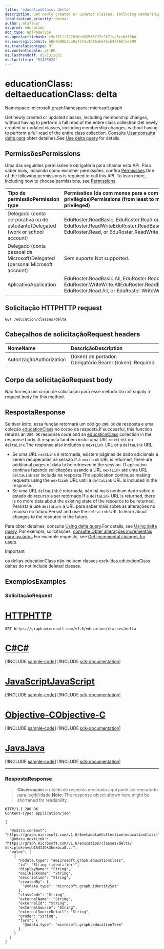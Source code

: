 ```yaml
---
title: 'educationClass: delta'
description: Get newly created or updated classes, including membership changes, without having to perform a full read of the entire class collection.
localization_priority: Normal
author: mlafleur
ms.prod: education
doc_type: apiPageType
ms.openlocfilehash: e9d1611ff27616eb825f0f27c9f7fcd5ceb8f0bd
ms.sourcegitcommit: b8b0e88b3ba9a434dc45f5ab640cb46f66fae299
ms.translationtype: MT
ms.contentlocale: pt-BR
ms.lasthandoff: 05/13/2021
ms.locfileid: "52475020"
---
```

# <a name="educationclass-delta"></a><span data-ttu-id="28f61-103">educationClass: delta</span><span class="sxs-lookup"><span data-stu-id="28f61-103">educationClass: delta</span></span>

<span data-ttu-id="28f61-104">Namespace: microsoft.graph</span><span class="sxs-lookup"><span data-stu-id="28f61-104">Namespace: microsoft.graph</span></span>

<span data-ttu-id="28f61-105">Get newly created or updated classes, including membership changes, without having to perform a full read of the entire class collection.</span><span class="sxs-lookup"><span data-stu-id="28f61-105">Get newly created or updated classes, including membership changes, without having to perform a full read of the entire class collection.</span></span> <span data-ttu-id="28f61-106">Consulte [Usar consulta delta para](/graph/delta-query-overview) obter detalhes.</span><span class="sxs-lookup"><span data-stu-id="28f61-106">See [Use delta query](/graph/delta-query-overview) for details.</span></span>

## <a name="permissions"></a><span data-ttu-id="28f61-107">Permissões</span><span class="sxs-lookup"><span data-stu-id="28f61-107">Permissions</span></span>

<span data-ttu-id="28f61-p102">Uma das seguintes permissões é obrigatória para chamar esta API. Para saber mais, incluindo como escolher permissões, confira [Permissões](/graph/permissions-reference).</span><span class="sxs-lookup"><span data-stu-id="28f61-p102">One of the following permissions is required to call this API. To learn more, including how to choose permissions, see [Permissions](/graph/permissions-reference).</span></span>

| <span data-ttu-id="28f61-110">Tipo de permissão</span><span class="sxs-lookup"><span data-stu-id="28f61-110">Permission type</span></span>                        | <span data-ttu-id="28f61-111">Permissões (da com menos para a com mais privilégios)</span><span class="sxs-lookup"><span data-stu-id="28f61-111">Permissions (from least to most privileged)</span></span>                              |
| :------------------------------------- | :----------------------------------------------------------------------- |
| <span data-ttu-id="28f61-112">Delegado (conta corporativa ou de estudante)</span><span class="sxs-lookup"><span data-stu-id="28f61-112">Delegated (work or school account)</span></span>     | <span data-ttu-id="28f61-113">EduRoster.ReadBasic, EduRoster.Read ou EduRoster.ReadWrite</span><span class="sxs-lookup"><span data-stu-id="28f61-113">EduRoster.ReadBasic, EduRoster.Read, or EduRoster.ReadWrite</span></span>              |
| <span data-ttu-id="28f61-114">Delegado (conta pessoal da Microsoft)</span><span class="sxs-lookup"><span data-stu-id="28f61-114">Delegated (personal Microsoft account)</span></span> | <span data-ttu-id="28f61-115">Sem suporte.</span><span class="sxs-lookup"><span data-stu-id="28f61-115">Not supported.</span></span>                                                           |
| <span data-ttu-id="28f61-116">Aplicativo</span><span class="sxs-lookup"><span data-stu-id="28f61-116">Application</span></span>                            | <span data-ttu-id="28f61-117">EduRoster.ReadBasic.All, EduRoster.Read.All ou EduRoster.WriteWrite.All</span><span class="sxs-lookup"><span data-stu-id="28f61-117">EduRoster.ReadBasic.All, EduRoster.Read.All, or EduRoster.WriteWrite.All</span></span> |

## <a name="http-request"></a><span data-ttu-id="28f61-118">Solicitação HTTP</span><span class="sxs-lookup"><span data-stu-id="28f61-118">HTTP request</span></span>

<!-- {
  "blockType": "ignored"
}
-->

```http
GET /education/classes/delta
```

## <a name="request-headers"></a><span data-ttu-id="28f61-119">Cabeçalhos de solicitação</span><span class="sxs-lookup"><span data-stu-id="28f61-119">Request headers</span></span>

| <span data-ttu-id="28f61-120">Nome</span><span class="sxs-lookup"><span data-stu-id="28f61-120">Name</span></span>          | <span data-ttu-id="28f61-121">Descrição</span><span class="sxs-lookup"><span data-stu-id="28f61-121">Description</span></span>               |
| :------------ | :------------------------ |
| <span data-ttu-id="28f61-122">Autorização</span><span class="sxs-lookup"><span data-stu-id="28f61-122">Authorization</span></span> | <span data-ttu-id="28f61-p103">{token} de portador. Obrigatório.</span><span class="sxs-lookup"><span data-stu-id="28f61-p103">Bearer {token}. Required.</span></span> |

## <a name="request-body"></a><span data-ttu-id="28f61-125">Corpo da solicitação</span><span class="sxs-lookup"><span data-stu-id="28f61-125">Request body</span></span>

<span data-ttu-id="28f61-126">Não forneça um corpo de solicitação para esse método.</span><span class="sxs-lookup"><span data-stu-id="28f61-126">Do not supply a request body for this method.</span></span>

## <a name="response"></a><span data-ttu-id="28f61-127">Resposta</span><span class="sxs-lookup"><span data-stu-id="28f61-127">Response</span></span>

<span data-ttu-id="28f61-128">Se tiver êxito, essa função retornará um código `200 OK` de resposta e uma coleção [educationClass](../resources/educationclass.md) no corpo da resposta.</span><span class="sxs-lookup"><span data-stu-id="28f61-128">If successful, this function returns an `200 OK` response code and an [educationClass](../resources/educationclass.md) collection in the response body.</span></span> <span data-ttu-id="28f61-129">A resposta também inclui uma URL `nextLink` ou `deltaLink`.</span><span class="sxs-lookup"><span data-stu-id="28f61-129">The response also includes a `nextLink` URL or a `deltaLink` URL.</span></span>

- <span data-ttu-id="28f61-130">Se uma URL `nextLink` é retornada, existem páginas de dado adicionais a serem recuperadas na sessão.</span><span class="sxs-lookup"><span data-stu-id="28f61-130">If a `nextLink` URL is returned, there are additional pages of data to be retrieved in the session.</span></span> <span data-ttu-id="28f61-131">O aplicativo continua fazendo solicitações usando a URL `nextLink` até uma URL `deltaLink` ser incluída na resposta.</span><span class="sxs-lookup"><span data-stu-id="28f61-131">The application continues making requests using the `nextLink` URL until a `deltaLink` URL is included in the response.</span></span>
- <span data-ttu-id="28f61-132">Se uma URL `deltaLink` é retornada, não há mais nenhum dado sobre o estado do recurso a ser retornado.</span><span class="sxs-lookup"><span data-stu-id="28f61-132">If a `deltaLink` URL is returned, there is no more data about the existing state of the resource to be returned.</span></span> <span data-ttu-id="28f61-133">Persista e use `deltaLink` a URL para saber mais sobre as alterações no recurso no futuro.</span><span class="sxs-lookup"><span data-stu-id="28f61-133">Persist and use the `deltaLink` URL to learn about changes to the resource in the future.</span></span>

<span data-ttu-id="28f61-134">Para obter detalhes, consulte [Using delta query](/graph/delta-query-overview).</span><span class="sxs-lookup"><span data-stu-id="28f61-134">For details, see [Using delta query](/graph/delta-query-overview).</span></span> <span data-ttu-id="28f61-135">Por exemplo, solicitações, [consulte Obter alterações incrementais para usuários](/graph/delta-query-users).</span><span class="sxs-lookup"><span data-stu-id="28f61-135">For example requests, see [Get incremental changes for users](/graph/delta-query-users).</span></span>

> [!IMPORTANT]
> <span data-ttu-id="28f61-136">os deltas educationClass não incluem classes excluídas.</span><span class="sxs-lookup"><span data-stu-id="28f61-136">educationClass deltas do not include deleted classes.</span></span>

## <a name="examples"></a><span data-ttu-id="28f61-137">Exemplos</span><span class="sxs-lookup"><span data-stu-id="28f61-137">Examples</span></span>

### <a name="request"></a><span data-ttu-id="28f61-138">Solicitação</span><span class="sxs-lookup"><span data-stu-id="28f61-138">Request</span></span>


# <a name="http"></a>[<span data-ttu-id="28f61-139">HTTP</span><span class="sxs-lookup"><span data-stu-id="28f61-139">HTTP</span></span>](#tab/http)
<!-- {
  "blockType": "request",
  "name": "educationclass_delta"
}
-->

```msgraph-interactive
GET https://graph.microsoft.com/v1.0/education/classes/delta
```
# <a name="c"></a>[<span data-ttu-id="28f61-140">C#</span><span class="sxs-lookup"><span data-stu-id="28f61-140">C#</span></span>](#tab/csharp)
[!INCLUDE [sample-code](../includes/snippets/csharp/educationclass-delta-csharp-snippets.md)]
[!INCLUDE [sdk-documentation](../includes/snippets/snippets-sdk-documentation-link.md)]

# <a name="javascript"></a>[<span data-ttu-id="28f61-141">JavaScript</span><span class="sxs-lookup"><span data-stu-id="28f61-141">JavaScript</span></span>](#tab/javascript)
[!INCLUDE [sample-code](../includes/snippets/javascript/educationclass-delta-javascript-snippets.md)]
[!INCLUDE [sdk-documentation](../includes/snippets/snippets-sdk-documentation-link.md)]

# <a name="objective-c"></a>[<span data-ttu-id="28f61-142">Objective-C</span><span class="sxs-lookup"><span data-stu-id="28f61-142">Objective-C</span></span>](#tab/objc)
[!INCLUDE [sample-code](../includes/snippets/objc/educationclass-delta-objc-snippets.md)]
[!INCLUDE [sdk-documentation](../includes/snippets/snippets-sdk-documentation-link.md)]

# <a name="java"></a>[<span data-ttu-id="28f61-143">Java</span><span class="sxs-lookup"><span data-stu-id="28f61-143">Java</span></span>](#tab/java)
[!INCLUDE [sample-code](../includes/snippets/java/educationclass-delta-java-snippets.md)]
[!INCLUDE [sdk-documentation](../includes/snippets/snippets-sdk-documentation-link.md)]

---


### <a name="response"></a><span data-ttu-id="28f61-144">Resposta</span><span class="sxs-lookup"><span data-stu-id="28f61-144">Response</span></span>

> <span data-ttu-id="28f61-145">**Observação:** o objeto de resposta mostrado aqui pode ser encurtado para legibilidade.</span><span class="sxs-lookup"><span data-stu-id="28f61-145">**Note:** The response object shown here might be shortened for readability.</span></span>

<!-- {
  "blockType": "response",
  "truncated": true,
  "@odata.type": "Collection(microsoft.graph.educationClass)"
}
-->

```http
HTTP/1.1 200 OK
Content-Type: application/json

{

  "@odata.context": "https://graph.microsoft.com/v1.0/$metadata#Collection(educationClass)",
  "@odata.nextLink": "https://graph.microsoft.com/v1.0/education/classes/delta?$skiptoken=sU1S4IJGk3hwxbia8...",
  "value": [
    {
      "@odata.type": "#microsoft.graph.educationClass",
      "id": "String (identifier)",
      "displayName": "String",
      "mailNickname": "String",
      "description": "String",
      "createdBy": {
        "@odata.type": "microsoft.graph.identitySet"
      },
      "classCode": "String",
      "externalName": "String",
      "externalId": "String",
      "externalSource": "String",
      "externalSourceDetail": "String",
      "grade": "String",
      "term": {
        "@odata.type": "microsoft.graph.educationTerm"
      }
    }
  ]
}
```

